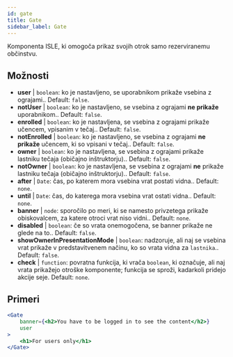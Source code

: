 ```yaml
---
id: gate 
title: Gate
sidebar_label: Gate
---
```


Komponenta ISLE, ki omogoča prikaz svojih otrok samo rezerviranemu občinstvu.

## Možnosti

* __user__ | `boolean`: ko je nastavljeno, se uporabnikom prikaže vsebina z ograjami.. Default: `false`.
* __notUser__ | `boolean`: ko je nastavljeno, se vsebina z ograjami **ne prikaže** uporabnikom.. Default: `false`.
* __enrolled__ | `boolean`: ko je nastavljena, se vsebina z ograjami prikaže učencem, vpisanim v tečaj.. Default: `false`.
* __notEnrolled__ | `boolean`: ko je nastavljeno, se vsebina z ograjami **ne prikaže** učencem, ki so vpisani v tečaj.. Default: `false`.
* __owner__ | `boolean`: ko je nastavljena, se vsebina z ograjami prikaže lastniku tečaja (običajno inštruktorju).. Default: `false`.
* __notOwner__ | `boolean`: ko je nastavljena, se vsebina z ograjami **ne** prikaže lastniku tečaja (običajno inštruktorju).. Default: `false`.
* __after__ | `Date`: čas, po katerem mora vsebina vrat postati vidna.. Default: `none`.
* __until__ | `Date`: čas, do katerega mora vsebina vrat ostati vidna.. Default: `none`.
* __banner__ | `node`: sporočilo po meri, ki se namesto privzetega prikaže obiskovalcem, za katere otroci vrat niso vidni.. Default: `none`.
* __disabled__ | `boolean`: če so vrata onemogočena, se banner prikaže ne glede na to.. Default: `false`.
* __showOwnerInPresentationMode__ | `boolean`: nadzoruje, ali naj se vsebina vrat prikaže v predstavitvenem načinu, ko so vrata vidna za `lastnika`.. Default: `false`.
* __check__ | `function`: povratna funkcija, ki vrača `boolean`, ki označuje, ali naj vrata prikažejo otroške komponente; funkcija se sproži, kadarkoli pridejo akcije seje. Default: `none`.


## Primeri

```jsx live
<Gate 
    banner={<h2>You have to be logged in to see the content</h2>}
    user 
>
    <h1>For users only</h1>
</Gate>
``` 




